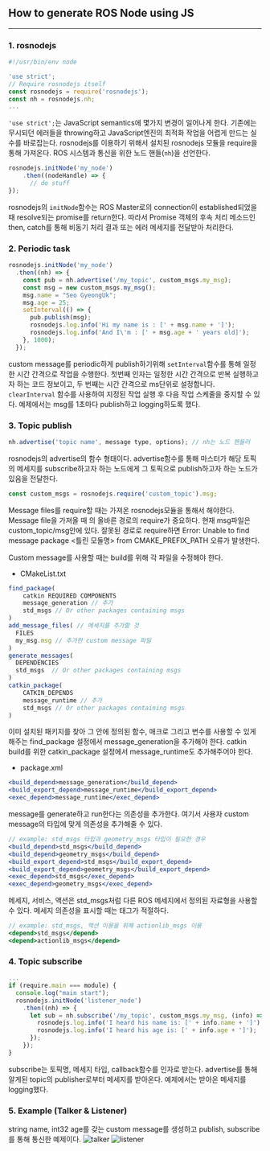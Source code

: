 ## How to generate ROS Node using JS

---

### 1. rosnodejs

```jsx
#!/usr/bin/env node

'use strict';
// Require rosnodejs itself
const rosnodejs = require('rosnodejs');
const nh = rosnodejs.nh;
...
```

`'use strict';`는 JavaScript semantics에 몇가지 변경이 일어나게 한다. 기존에는 무시되던 에러들을 throwing하고 JavaScript엔진의 최적화 작업을 어렵게 만드는 실수를 바로잡는다. rosnodejs를 이용하기 위해서 설치된 rosnodejs 모듈을 require을 통해 가져온다. ROS 시스템과 통신을 위한 노드 핸들(`nh`)을 선언한다. 

```jsx
rosnodejs.initNode('my_node')
	.then((nodeHandle) => {
	  // do stuff
});
```

rosnodejs의 `initNode`함수는 ROS Master로의 connection이 established되었을 때 resolve되는 promise를 return한다. 따라서 Promise 객체의 후속 처리 메소드인 then, catch를 통해 비동기 처리 결과 또는 에러 메세지를 전달받아 처리한다.

### 2. Periodic task

```jsx
rosnodejs.initNode('my_node')
  .then((nh) => {
    const pub = nh.advertise('/my_topic', custom_msgs.my_msg);
    const msg = new custom_msgs.my_msg();
    msg.name = "Seo GyeongUk";
    msg.age = 25;
    setInterval(() => {
      pub.publish(msg);
      rosnodejs.log.info('Hi my name is : [' + msg.name + ']');
      rosnodejs.log.info('And I\'m : [' + msg.age + ' years old]');
    }, 1000);
  });
```

custom message를 periodic하게 publish하기위해 `setInterval`함수를 통해 일정한 시간 간격으로 작업을 수행한다. 첫번째 인자는 일정한 시간 간격으로 반복 실행하고자 하는 코드 정보이고, 두 번째는 시간 간격으로 ms단위로 설정합니다. `clearInterval` 함수를 사용하여 지정된 작업 실행 후 다음 작업 스케줄을 중지할 수 있다. 예제에서는 msg를 1초마다 publish하고 logging하도록 했다.

### 3. Topic publish

```jsx
nh.advertise('topic name', message type, options); // nh는 노드 핸들러
```

rosnodejs의 advertise의 함수 형태이다. advertise함수를 통해 마스터가 해당 토픽의 메세지를 subscribe하고자 하는 노드에게 그 토픽으로 publish하고자 하는 노드가 있음을 전달한다.

```jsx
const custom_msgs = rosnodejs.require('custom_topic').msg;
```

Message files를 require할 때는 가져온 rosnodejs모듈을 통해서 해야한다. Message file을 가져올 때 의 올바른 경로의 require가 중요하다. 현재 msg파일은 custom_topic/msg안에 있다. 잘못된 경로로 require하면 Error: Unable to find message package <틀린 모둘명> from CMAKE_PREFIX_PATH 오류가 발생한다.

Custom message를 사용할 때는 build를 위해 각 파일을 수정해야 한다.

- CMakeList.txt

```jsx
find_package(
    catkin REQUIRED COMPONENTS
    message_generation // 추가
    std_msgs // Or other packages containing msgs   
)
add_message_files( // 메세지를 추가할 것
  FILES
  my_msg.msg // 추가한 custom message 파일
)
generate_messages(
  DEPENDENCIES
  std_msgs  // Or other packages containing msgs
)
catkin_package(
    CATKIN_DEPENDS
    message_runtime // 추가
    std_msgs // Or other packages containing msgs
)
```

이미 설치된 패키지를 찾아 그 안에 정의된 함수, 매크로 그리고 변수를 사용할 수 있게 해주는 find_package 설정에서 message_generation을 추가해야 한다. catkin build를 위한 catkin_package 설정에서 message_runtime도 추가해주어야 한다.

- package.xml

```jsx
<build_depend>message_generation</build_depend>
<build_export_depend>message_runtime</build_export_depend>
<exec_depend>message_runtime</exec_depend>
```

message를 generate하고 run한다는 의존성을 추가한다. 여기서 사용자 custom message의 타입에 맞게 의존성을 추가해줄 수 있다.

```jsx
// example: std_msgs 타입과 geometry_msgs 타입이 필요한 경우
<build_depend>std_msgs</build_depend>
<build_depend>geometry_msgs</build_depend>
<build_export_depend>std_msgs</build_export_depend>
<build_export_depend>geometry_msgs</build_export_depend>
<exec_depend>std_msgs</exec_depend>
<exec_depend>geometry_msgs</exec_depend>
```

메세지, 서비스, 액션은 std_msgs처럼 다른 ROS 메세지에서 정의된 자료형을 사용할 수 있다. 메세지 의존성을 표시할 때는 <depend> 태그가 적절하다.

```jsx
// example: std_msgs, 액션 이용을 위해 actionlib_msgs 이용
<depend>std_msgs</depend>
<depend>actionlib_msgs</depend>
```

### 4. Topic subscribe

```jsx
...
if (require.main === module) {
  console.log("main start");
  rosnodejs.initNode('listener_node')
    .then((nh) => {
      let sub = nh.subscribe('/my_topic', custom_msgs.my_msg, (info) => {
        rosnodejs.log.info('I heard his name is: [' + info.name + ']');
        rosnodejs.log.info('I heard his age is: [' + info.age + ']');
      });
    });
}
```

subscribe는 토픽명, 메세지 타입, callback함수를 인자로 받는다. advertise를 통해 알게된 topic의 publisher로부터 메세지를 받아온다. 예제에서는 받아온 메세지를 logging했다.

### 5. Example (Talker & Listener)

string name, int32 age를 갖는 custom message를 생성하고 publish, subscribe를 통해 통신한 예제이다.
![talker](https://user-images.githubusercontent.com/26399303/125231824-6e0c0800-e316-11eb-904f-1359ac475f60.png)
![listener](https://user-images.githubusercontent.com/26399303/125231837-706e6200-e316-11eb-8d24-0c13c47eae18.png)


